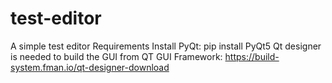 # test-editor
 A simple test editor 
Requirements
Install PyQt: pip install PyQt5
Qt designer is needed to build the GUI from QT GUI Framework: https://build-system.fman.io/qt-designer-download
